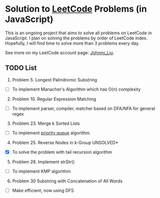 # Solution to [LeetCode](https://leetcode.com/problemset/all/) Problems (in JavaScript)
This is an ongoing project that aims to solve all problems on LeetCode in JavaScript.
I plan on solving the problems by order of LeetCode index. Hopefully, I will find time to solve more than 3 problems every day.

See more on my LeetCode account page: [Johnny_Liu](https://leetcode.com/johnny_liu/).

## TODO List
1. Problem 5. Longest Palindromic Substring

- [ ] To implement Manacher's Algorithm which has O(n) complexity

2. Problem 10. Regular Expression Matching

- [ ] To implement parser, compiler, matcher based on DFA/NFA for general regex

3. Problem 23. Merge k Sorted Lists

- [ ] To implement [priority queue](https://leetcode.com/problems/merge-k-sorted-lists/solution/) algorithm.

4. Problem 25. Reverse Nodes in k-Group UNSOLVED*

- [x] To solve the problem with tail recursion algorithm

5. Problem 28. Implement strStr()

- [ ] To implement KMP algorithm

6. Problem 30 Substring with Concatenation of All Words
 
- [ ] Make efficient, now using DFS
